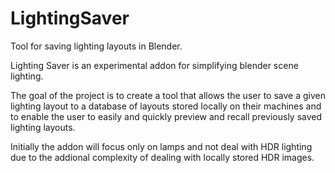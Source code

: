 # LightingSaver
Tool for saving lighting layouts in Blender.

Lighting Saver is an experimental addon for simplifying blender scene lighting.

The goal of the project is to create a tool that allows the user to save a given lighting layout to a database of layouts stored locally on their machines and to enable the user to easily and quickly preview and recall previously saved lighting layouts.

Initially the addon will focus only on lamps and not deal with HDR lighting due to the addional complexity of dealing with locally stored HDR images.
